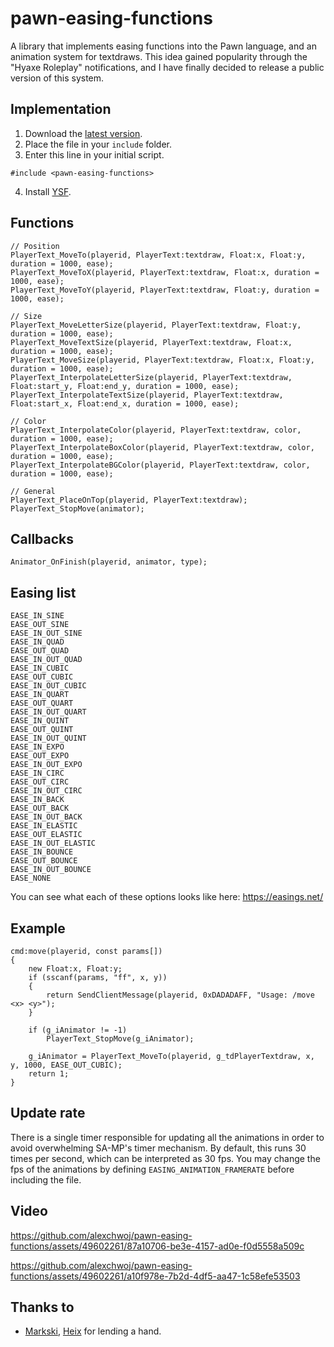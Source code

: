 
# pawn-easing-functions
A library that implements easing functions into the Pawn language, and an animation system for textdraws. This idea gained popularity through the "Hyaxe Roleplay" notifications, and I have finally decided to release a public version of this system.

## Implementation

1. Download the [latest version](https://github.com/alexchwoj/pawn-easing-functions/releases/latest).
2. Place the file in your `include` folder.
3. Enter this line in your initial script.
```pawn
#include <pawn-easing-functions>
```
4. Install [YSF](https://github.com/IS4Code/YSF/releases).

## Functions
```pawn
// Position
PlayerText_MoveTo(playerid, PlayerText:textdraw, Float:x, Float:y, duration = 1000, ease);
PlayerText_MoveToX(playerid, PlayerText:textdraw, Float:x, duration = 1000, ease);
PlayerText_MoveToY(playerid, PlayerText:textdraw, Float:y, duration = 1000, ease);

// Size
PlayerText_MoveLetterSize(playerid, PlayerText:textdraw, Float:y, duration = 1000, ease);
PlayerText_MoveTextSize(playerid, PlayerText:textdraw, Float:x, duration = 1000, ease);
PlayerText_MoveSize(playerid, PlayerText:textdraw, Float:x, Float:y, duration = 1000, ease);
PlayerText_InterpolateLetterSize(playerid, PlayerText:textdraw, Float:start_y, Float:end_y, duration = 1000, ease);
PlayerText_InterpolateTextSize(playerid, PlayerText:textdraw, Float:start_x, Float:end_x, duration = 1000, ease);

// Color
PlayerText_InterpolateColor(playerid, PlayerText:textdraw, color, duration = 1000, ease);
PlayerText_InterpolateBoxColor(playerid, PlayerText:textdraw, color, duration = 1000, ease);
PlayerText_InterpolateBGColor(playerid, PlayerText:textdraw, color, duration = 1000, ease);

// General
PlayerText_PlaceOnTop(playerid, PlayerText:textdraw);
PlayerText_StopMove(animator);
```

## Callbacks
```pawn
Animator_OnFinish(playerid, animator, type);
```

## Easing list
```
EASE_IN_SINE
EASE_OUT_SINE
EASE_IN_OUT_SINE
EASE_IN_QUAD
EASE_OUT_QUAD
EASE_IN_OUT_QUAD
EASE_IN_CUBIC
EASE_OUT_CUBIC
EASE_IN_OUT_CUBIC
EASE_IN_QUART
EASE_OUT_QUART
EASE_IN_OUT_QUART
EASE_IN_QUINT
EASE_OUT_QUINT
EASE_IN_OUT_QUINT
EASE_IN_EXPO
EASE_OUT_EXPO
EASE_IN_OUT_EXPO
EASE_IN_CIRC
EASE_OUT_CIRC
EASE_IN_OUT_CIRC
EASE_IN_BACK
EASE_OUT_BACK
EASE_IN_OUT_BACK
EASE_IN_ELASTIC
EASE_OUT_ELASTIC
EASE_IN_OUT_ELASTIC
EASE_IN_BOUNCE
EASE_OUT_BOUNCE
EASE_IN_OUT_BOUNCE
EASE_NONE
```
You can see what each of these options looks like here: https://easings.net/

## Example
```pawn
cmd:move(playerid, const params[])
{
    new Float:x, Float:y;
    if (sscanf(params, "ff", x, y))
    {
        return SendClientMessage(playerid, 0xDADADAFF, "Usage: /move <x> <y>");
    }

    if (g_iAnimator != -1)
        PlayerText_StopMove(g_iAnimator);

    g_iAnimator = PlayerText_MoveTo(playerid, g_tdPlayerTextdraw, x, y, 1000, EASE_OUT_CUBIC);
    return 1;
}
```

## Update rate
There is a single timer responsible for updating all the animations in order to avoid overwhelming SA-MP's timer mechanism. By default, this runs 30 times per second, which can be interpreted as 30 fps. You may change the fps of the animations by defining `EASING_ANIMATION_FRAMERATE` before including the file.

## Video
https://github.com/alexchwoj/pawn-easing-functions/assets/49602261/87a10706-be3e-4157-ad0e-f0d5558a509c


https://github.com/alexchwoj/pawn-easing-functions/assets/49602261/a10f978e-7b2d-4df5-aa47-1c58efe53503



## Thanks to
* [Markski](https://github.com/markski1), [Heix](https://github.com/leHeix) for lending a hand.
